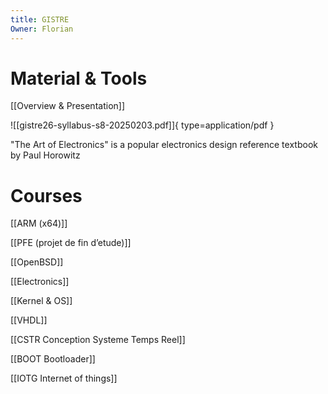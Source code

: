 ```yaml
---
title: GISTRE
Owner: Florian
---
```

# Material & Tools
[[Overview & Presentation]]

![[gistre26-syllabus-s8-20250203.pdf]]{ type=application/pdf }

  
"The Art of Electronics" is a popular electronics design reference textbook by Paul Horowitz
# Courses

[[ARM (x64)]]


[[PFE (projet de fin d’etude)]]


[[OpenBSD]]


[[Electronics]]


[[Kernel & OS]]


[[VHDL]]


[[CSTR Conception Systeme Temps Reel]]


[[BOOT Bootloader]]


[[IOTG Internet of things]]

